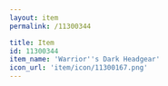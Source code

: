 ```yaml
---
layout: item
permalink: /11300344

title: Item
id: 11300344
item_name: 'Warrior''s Dark Headgear'
icon_url: 'item/icon/11300167.png'
---
```

